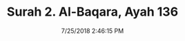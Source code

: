 ---
title       : "Surah 2. Al-Baqara, Ayah 136"
date        : 7/25/2018 2:46:15 PM
draft       : false
type        : "quran"
layout      : "compare"
BookCode    : "CMP"
SurahNumber : "2"
AyahNumber  : "136"
TotalAyah   : "286"
---